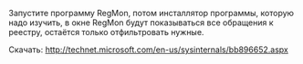 Запустите программу RegMon, потом инсталлятор программы, которую надо изучить, в окне RegMon будут показываться все обращения к реестру, остаётся только отфильтровать нужные.

Скачать: http://technet.microsoft.com/en-us/sysinternals/bb896652.aspx
